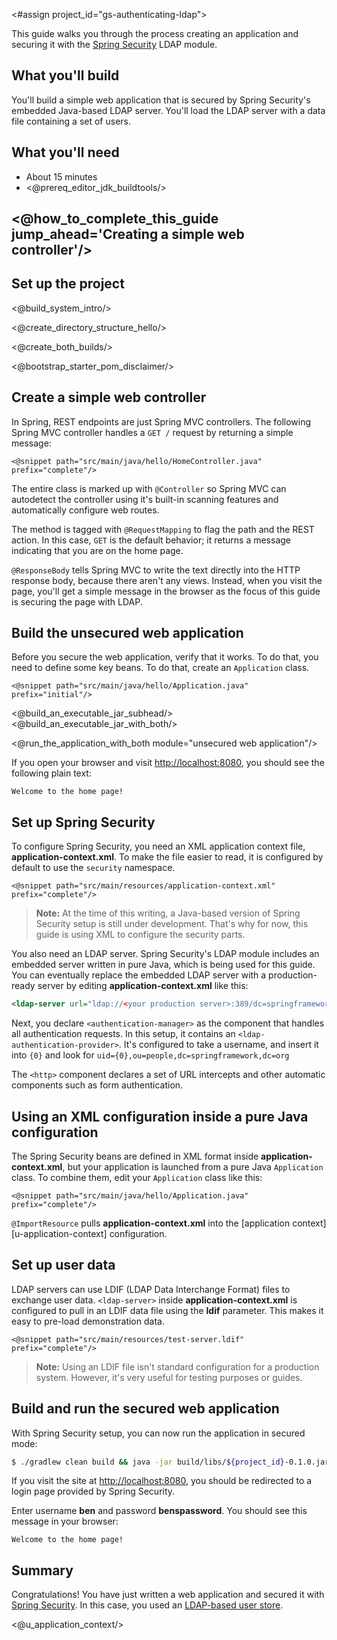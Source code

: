 <#assign project_id="gs-authenticating-ldap">

This guide walks you through the process creating an application and securing it with the [Spring Security](http://static.springsource.org/spring-security/site/index.html) LDAP module.

What you'll build
-----------------

You'll build a simple web application that is secured by Spring Security's embedded Java-based LDAP server. You'll load the LDAP server with a data file containing a set of users.

What you'll need
----------------

 - About 15 minutes
 - <@prereq_editor_jdk_buildtools/>

## <@how_to_complete_this_guide jump_ahead='Creating a simple web controller'/>


<a name="scratch"></a>
Set up the project
------------------

<@build_system_intro/>

<@create_directory_structure_hello/>


<@create_both_builds/>

<@bootstrap_starter_pom_disclaimer/>


<a name="initial"></a>
Create a simple web controller
--------------------------------
In Spring, REST endpoints are just Spring MVC controllers. The following Spring MVC controller handles a `GET /` request by returning a simple message:

    <@snippet path="src/main/java/hello/HomeController.java" prefix="complete"/>
    
The entire class is marked up with `@Controller` so Spring MVC can autodetect the controller using it's built-in scanning features and automatically configure web routes.

The method is tagged with `@RequestMapping` to flag the path and the REST action. In this case, `GET` is the default behavior; it returns a message indicating that you are on the home page. 

`@ResponseBody` tells Spring MVC to write the text directly into the HTTP response body, because there aren't any views. Instead, when you visit the page, you'll get a simple message in the browser as the focus of this guide is securing the page with LDAP.

Build the unsecured web application
-----------------------------------
Before you secure the web application, verify that it works. To do that, you need to define some key beans. To do that, create an `Application` class.

    <@snippet path="src/main/java/hello/Application.java" prefix="initial"/>
    
<@build_an_executable_jar_subhead/>
<@build_an_executable_jar_with_both/>

<@run_the_application_with_both module="unsecured web application"/>

If you open your browser and visit <http://localhost:8080>, you should see the following plain text:

```
Welcome to the home page!
```

Set up Spring Security
----------------------------
To configure Spring Security, you need an XML application context file, **application-context.xml**. To make the file easier to read, it is configured by default to use the `security` namespace.

    <@snippet path="src/main/resources/application-context.xml" prefix="complete"/>

> **Note:** At the time of this writing, a Java-based version of Spring Security setup is still under development. That's why for now, this guide is using XML to configure the security parts.

You also need an LDAP server. Spring Security's LDAP module includes an embedded server written in pure Java, which is being used for this guide. You can eventually replace the embedded LDAP server with a production-ready server by editing **application-context.xml** like this:

```xml
<ldap-server url="ldap://<your production server>:389/dc=springframework,dc=org" />
```

Next, you declare `<authentication-manager>` as the component that handles all authentication requests. In this setup, it contains an `<ldap-authentication-provider>`. It's configured to take a username, and insert it into `{0}` and look for `uid={0},ou=people,dc=springframework,dc=org`

The `<http>` component declares a set of URL intercepts and other automatic components such as form authentication.

Using an XML configuration inside a pure Java configuration
-----------------------------------------------------------
The Spring Security beans are defined in XML format inside **application-context.xml**, but your application is launched from a pure Java `Application` class. To combine them, edit your `Application` class like this:

    <@snippet path="src/main/java/hello/Application.java" prefix="complete"/>

`@ImportResource` pulls **application-context.xml** into the [application context][u-application-context] configuration.

Set up user data
--------------------

LDAP servers can use LDIF (LDAP Data Interchange Format) files to exchange user data. `<ldap-server>` inside **application-context.xml** is configured to pull in an LDIF data file using the **ldif** parameter. This makes it easy to pre-load demonstration data.

    <@snippet path="src/main/resources/test-server.ldif" prefix="complete"/>
    
> **Note:** Using an LDIF file isn't standard configuration for a production system. However, it's very useful for testing purposes or guides.

Build and run the secured web application
-----------------------------------------
With Spring Security setup, you can now run the application in secured mode:

```sh
$ ./gradlew clean build && java -jar build/libs/${project_id}-0.1.0.jar
```

If you visit the site at <http://localhost:8080>, you should be redirected to a login page provided by Spring Security.

Enter username **ben** and password **benspassword**. You should see this message in your browser:

```
Welcome to the home page!
```

Summary
-------
Congratulations! You have just written a web application and secured it with [Spring Security](http://static.springsource.org/spring-security/site/docs/3.2.x/reference/springsecurity-single.html). In this case, you used an [LDAP-based user store](http://static.springsource.org/spring-security/site/docs/3.2.x/reference/springsecurity-single.html#ldap).

<@u_application_context/>


